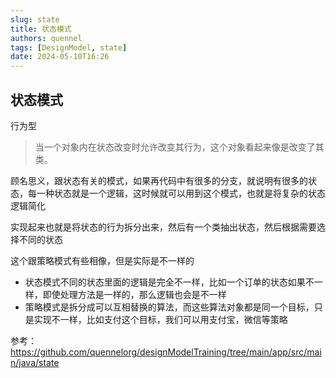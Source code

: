 ```yaml
---
slug: state
title: 状态模式
authors: quennel
tags: [DesignModel, state]
date: 2024-05-10T16:26
---
```


## 状态模式
行为型

> 当一个对象内在状态改变时允许改变其行为，这个对象看起来像是改变了其类。


顾名思义，跟状态有关的模式，如果再代码中有很多的分支，就说明有很多的状态，每一种状态就是一个逻辑，这时候就可以用到这个模式，也就是将复杂的状态逻辑简化

实现起来也就是将状态的行为拆分出来，然后有一个类抽出状态，然后根据需要选择不同的状态

这个跟策略模式有些相像，但是实际是不一样的
- 状态模式不同的状态里面的逻辑是完全不一样，比如一个订单的状态如果不一样，即使处理方法是一样的，那么逻辑也会是不一样
- 策略模式是拆分成可以互相替换的算法，而这些算法对象都是同一个目标，只是实现不一样，比如支付这个目标，我们可以用支付宝，微信等策略







参考：
https://github.com/quennelorg/designModelTraining/tree/main/app/src/main/java/state